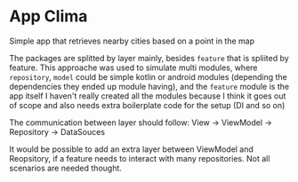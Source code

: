 # App Clima

Simple app that retrieves nearby cities based on a point in the map

The packages are splitted by layer mainly, besides `feature` that is spliited by feature.
This approache was used to simulate multi modules, where `repository`, `model` could be simple kotlin or android modules (depending the dependencies they ended up module having), and the `feature` module is the app itself
I haven't really created all the modules because I think it goes out of scope and also needs extra boilerplate code for the setup (DI and so on)


The communication between layer should follow:
View -> ViewModel -> Repository -> DataSouces

It would be possible to add an extra layer between ViewModel and Reopsitory, if a feature needs to interact with many repositories. Not all scenarios are needed thought.